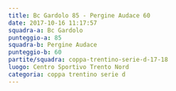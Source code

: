 ```yaml
---
title: Bc Gardolo 85 - Pergine Audace 60
date: 2017-10-16 11:17:57
squadra-a: Bc Gardolo
punteggio-a: 85
squadra-b: Pergine Audace
punteggio-b: 60
partite/squadra: coppa-trentino-serie-d-17-18
luogo: Centro Sportivo Trento Nord
categoria: coppa trentino serie d
---
```

